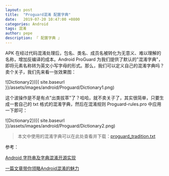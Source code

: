 ```yaml
---
layout: post
title:  "Proguard混淆 配置字典"
date:   2019-07-20 10:47:00 +0800
categories: Android
tags: 混淆
author: pepe
description: 『 配置字典 』
---
```


APK 在经过代码混淆处理后，包名、类名、成员名被转化为无意义、难以理解的名称，增加反编译的成本。Android ProGuard 为我们提供了默认的"混淆字典"，即将元素名称转为英文小写字母的形式。那么，我们可以定义自己的混淆字典吗？卖个关子，我们先来看一张效果图：

![Dictionary2]({{ site.baseurl }}/assets/images/android/Proguard/Dictionary1.png)

这个波操作是不是有点"出类拔萃"了？哈哈，就不卖关子了，其实很简单，只要生成一套自己的 txt 格式的混淆字典，然后在混淆规则 Proguard-rules.pro 中应用一下即可：

[](https://www.guardsquare.com/en/products/proguard/manual/usage)
![Dictionary2]({{ site.baseurl }}/assets/images/android/Proguard/Dictionary2.png)

> 本文中使用的混淆字典可以在此处查看并下载：[proguard_tradition.txt](https://github.com/Moosphan/SelfAssetRepository/blob/master/github/files/proguard-tradition.txt)

参考：

[Android 字符串及字典混淆开源实现](https://mp.weixin.qq.com/s/SRv1Oar87w1iKuDXS4oaew?)

[一篇文章带你领略Android混淆的魅力](https://www.jianshu.com/p/2fab1510eef8)